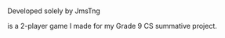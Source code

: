 # <Game Title>
Developed solely by JmsTng

<Game Title> is a 2-player game I made for my Grade 9 CS summative project.
